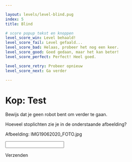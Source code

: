 ```yaml
---

layout: levels/level-blind.pug
index: 5
title: Blind

# score popup tekst en knoppen
level_score_win: Level behaald!
level_score_fail: Level gefaald...
level_score_bad: Helaas, probeer het nog een keer.
level_score_good: Goed gedaan, maar het kan beter!
level_score_perfect: Perfect! Heel goed.

level_score_retry: Probeer opnieuw
level_score_next: Ga verder

---
```


# Kop: Test

Bewijs dat je geen robot bent om verder te gaan.

Hoeveel stoplichten zie je in de onderstaande afbeelding?

Afbeelding: IMG19062020_FOTO.jpg

<input type="field" title="Vul hier de beschrijving in" id="page1--discription"></input>

<p title="Verzenden" data-confirm="blind.speak('verzonden')">Verzenden</p>
